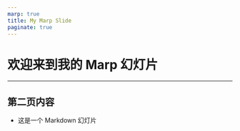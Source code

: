 ```yaml
---
marp: true
title: My Marp Slide
paginate: true
---
```


# 欢迎来到我的 Marp 幻灯片
---
## 第二页内容
- 这是一个 Markdown 幻灯片
